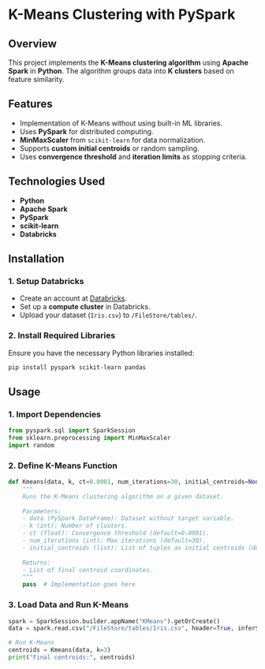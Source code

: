 # K-Means Clustering with PySpark

## Overview
This project implements the **K-Means clustering algorithm** using **Apache Spark** in **Python**. The algorithm groups data into **K clusters** based on feature similarity.

## Features
- Implementation of K-Means without using built-in ML libraries.
- Uses **PySpark** for distributed computing.
- **MinMaxScaler** from `scikit-learn` for data normalization.
- Supports **custom initial centroids** or random sampling.
- Uses **convergence threshold** and **iteration limits** as stopping criteria.

## Technologies Used
- **Python**
- **Apache Spark**
- **PySpark**
- **scikit-learn**
- **Databricks**

## Installation
### 1. Setup Databricks
- Create an account at [Databricks](https://community.cloud.databricks.com/login.html).
- Set up a **compute cluster** in Databricks.
- Upload your dataset (`Iris.csv`) to `/FileStore/tables/`.

### 2. Install Required Libraries
Ensure you have the necessary Python libraries installed:
```sh
pip install pyspark scikit-learn pandas
```

## Usage
### 1. Import Dependencies
```python
from pyspark.sql import SparkSession
from sklearn.preprocessing import MinMaxScaler
import random
```

### 2. Define K-Means Function
```python
def Kmeans(data, k, ct=0.0001, num_iterations=30, initial_centroids=None):
    """
    Runs the K-Means clustering algorithm on a given dataset.
    
    Parameters:
    - data (PySpark DataFrame): Dataset without target variable.
    - k (int): Number of clusters.
    - ct (float): Convergence threshold (default=0.0001).
    - num_iterations (int): Max iterations (default=30).
    - initial_centroids (list): List of tuples as initial centroids (default=None).
    
    Returns:
    - List of final centroid coordinates.
    """
    pass  # Implementation goes here
```

### 3. Load Data and Run K-Means
```python
spark = SparkSession.builder.appName("KMeans").getOrCreate()
data = spark.read.csv("/FileStore/tables/Iris.csv", header=True, inferSchema=True)

# Run K-Means
centroids = Kmeans(data, k=3)
print("Final centroids:", centroids)
```
